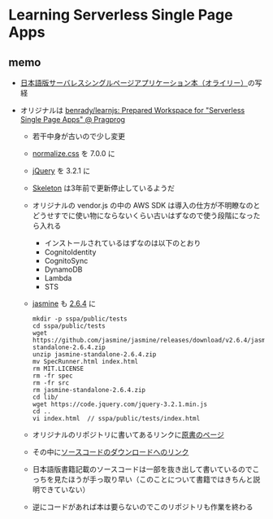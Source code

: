 # Learning Serverless Single Page Apps

## memo

* <a href="http://amzn.to/2tcqUc6">日本語版サーバレスシングルページアプリケーション本（オライリー）</a>の写経
* オリジナルは [benrady/learnjs: Prepared Workspace for "Serverless Single Page Apps" @ Pragprog](https://github.com/benrady/learnjs)

    * 若干中身が古いので少し変更
    * [normalize.css](https://github.com/necolas/normalize.css/) を 7.0.0 に
    * [jQuery](http://jquery.com/) を 3.2.1 に
    * [Skeleton](https://github.com/dhg/Skeleton/) は3年前で更新停止しているようだ
    * オリジナルの vendor.js の中の AWS SDK は導入の仕方が不明瞭なのとどうせすでに使い物にならないくらい古いはずなので使う段階になったら入れる

        * インストールされているはずなのは以下のとおり
        * CognitoIdentity
        * CognitoSync
        * DynamoDB
        * Lambda
        * STS

    * [jasmine](https://github.com/jasmine/jasmine) も [2.6.4](https://github.com/jasmine/jasmine/releases/tag/v2.6.4) に

          mkdir -p sspa/public/tests
          cd sspa/public/tests
          wget https://github.com/jasmine/jasmine/releases/download/v2.6.4/jasmine-standalone-2.6.4.zip
          unzip jasmine-standalone-2.6.4.zip
          mv SpecRunner.html index.html
          rm MIT.LICENSE
          rm -fr spec
          rm -fr src
          rm jasmine-standalone-2.6.4.zip
          cd lib/
          wget https://code.jquery.com/jquery-3.2.1.min.js
          cd ..
          vi index.html  // sspa/public/tests/index.html

    * オリジナルのリポジトリに書いてあるリンクに[原書のページ](https://pragprog.com/book/brapps/serverless-single-page-apps)
    * その中に[ソースコードのダウンロードへのリンク](https://pragprog.com/titles/brapps/source_code)
    * 日本語版書籍記載のソースコードは一部を抜き出して書いているのでこっちを見たほうが手っ取り早い（このことについて書籍ではきちんと説明できていない）
    * 逆にコードがあれば本は要らないのでこのリポジトリも作業を終わる
